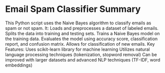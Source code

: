 # Email Spam Classifier Summary

This Python script uses the Naive Bayes algorithm to classify emails as spam or not spam. It:
Loads and preprocesses a dataset of labeled emails.
Splits the data into training and testing sets.
Trains a Naive Bayes model on the training data.
Evaluates the model using accuracy score, classification report, and confusion matrix.
Allows for classification of new emails.
Key Features:
Uses scikit-learn library for machine learning
Utilizes natural language processing techniques (tokenization, stopword removal)
Can be improved with larger datasets and advanced NLP techniques (TF-IDF, word embeddings)
